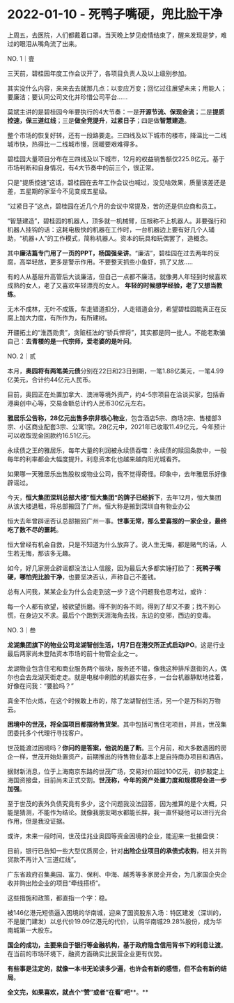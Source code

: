 # 2022-01-10 - 死鸭子嘴硬，兜比脸干净

上周五，去医院，人们都戴着口罩。当天晚上梦见疫情结束了，醒来发现是梦，难过的眼泪从嘴角流了出来。

NO. 1｜壹

三天前，碧桂园年度工作会议开了，各项目负责人及以上级别参加。

其实没什么内容，来来去去就那几点：以变应万变；回忆过往展望未来；用能人；要廉洁；要认同公司文化并珍惜公司平台......

莫斌主讲的是碧桂园今年要执行的4大节奏：一是**开源节流、保现金流**；二是**提质控速，保三道红线**；三是**做全竞提升**，**过紧日子**；四是做**智慧建造**。

整个市场的恢复好转，还有一段路要走。三四线及以下城市的楼市，降温比一二线城市快，热得比一二线城市慢，回暖要艰难得多。

碧桂园大量项目分布在三四线及以下城市，12月的权益销售额仅225.8亿元。基于市场判断和自身情况，有4大节奏中的前三个，很正常。

只是“提质控速”这话，碧桂园在去年工作会议也喊过，没见啥效果，质量该差还是差，五星期的家至今不见变成五星级。

“过紧日子”这点，碧桂园在近几个月的会议中常提及，苦的还是供应商和员工。

“智慧建造”，碧桂园的机器人，顶多就一机械臂，压根称不上机器人。非要强行和机器人挂钩的话：这耗电极快的机器在工作时，一台机器边上要有好几个人辅助，“机器+人”的工作模式，简称机器人。资本的玩具和玩偶罢了，造概念。

其中**廉洁篇专门用了一页的PPT，杨国强亲讲**。“廉洁”，碧桂园在过去两年的反腐，高举轻放，更多是警示作用。不要整天抓些小鱼虾，抓了又放.....

有的人从基层升高管后大谈廉洁，但自己一点都不廉洁。就像男人年轻到时候喜欢成熟的女人，老了又喜欢年轻漂亮的女人。 **年轻的时候想学经验，老了又想当教练**。

无木不成林，无叶不成簇，车走错道扣分，人走错道会分，希望碧桂园能真正在反腐上加大力度，有所作为，有所建树。

开疆拓土的“淮西勋贵”，贪赃枉法的“骄兵悍将”，其实都是同一批人。不能老欺骗自己：**去青楼的是一代宗师，爱老婆的是叶问**。

NO. 2｜贰

本月，**奥园将有两笔美元债**分别在22日和23日到期，一笔1.88亿美元，一笔4.99亿美元，合计约44亿元人民币。

目前，奥园正在处置加拿大、澳洲等境外资产，约4-5宗项目在洽谈买家，包括香港奥创中心等，交易金额总计约人民币30亿元左右。

**雅居乐公告称，28亿元出售多宗非核心物业**，包含酒店5宗、商场2宗、售楼部3宗、小区商业配套3宗、公寓1宗。28亿元中，2021年已收取11.49亿元，今年预计可以收取现金回款约16.51亿元。

永续债之王的雅居乐，每年大量的利润被永续债吞噬：永续债的赎回条款中，一般每年的利率都会大幅度提升。利息资本化也越来越向阳光城看齐。

如果哪一天雅居乐出售股权或物业公司，我不觉得奇怪。印象中，去年雅居乐好像辟谣过。

今天，**恒大集团深圳总部大楼”恒大集团“的牌子已经拆下**，去年12月，恒大集团从该大楼退租，将总部搬回了广州。恒大称是搬到深圳自有物业办公

恒大去年曾辟谣否认总部搬回广州一事。**世事无常，那么爱喜报的一家企业，最终吃了数不尽的噩耗**。

恒大曾经有机会自救，只是不知道为什么放弃了。说人生无悔，都是赌气的话，人生若无悔，那该多无趣。

如今，好几家房企辟谣都没法让人信服，因为最后大多都实锤打脸了：**死鸭子嘴硬，哪怕兜比脸干净**，也要坚决否认，声称自己不差钱。

总有人问我，某某企业为什么会走到这一步？这个问题我也思考过，或许：

每一个人都有欲望，被欲望折磨。得不到的各不同，得到了却又不要；找不到心慌，在身边又不求。最后个个跑到天涯海角去找，东边的变邪，西边的变毒。

NO. 3｜叁

**龙湖集团旗下的物业公司龙湖智创生活，1月7日在港交所正式启动IPO**。这是行业最后两家尚未登陆资本市场的前十物管企业之一。

龙湖物业包含住宅和商业服务两个板块，服务还不错，像我这种排斥逛街的人，偶尔也会去龙湖天街走走。就是电梯中刷脸的机器实在多，一台台机器静默地挂着，好像在问我：“要脸吗？”

真金不怕火炼，在这个时候敢上市的，除了龙湖智创生活，另一个是万科的万物云。

**困境中的世茂，将全国项目都摆待售货架**。其中包括可售住宅项目，并且，世茂集团委托多个代理行寻找客户。

世茂能渡过困境吗？**你问的是答案，他说的是了断**。三个月前，和大多数遇困的房企一样，世茂开始处置资产，前期推出的待售物业基本上是自持商办项目和酒店。

据财新消息，位于上海南京东路的世茂广场，交易对价超过100亿元，初步敲定上海国资接盘，目前尚未正式交割。**世茂称，今年的资产处置力度和规模将会进一步加强**。

至于世茂的表外负债究竟有多少，这个问题我没法回答，因为推算的是个大概，只能是猜测，不能作为结论。就像我朋友喝水都能长胖，我一直怀疑他可以进行光合作用，但是我没证据。

或许，未来一段时间，世茂佳兆业奥园等资金困境的企业，能迎来一批接盘侠：

目前，银行已告知一些大型优质房企，针对**出险企业项目的承债式收购**，相关并购贷款不再计入“三道红线”。

广东省政府召集奥园、富力、保利、中海、越秀等多家房企开会，为几家国企央企收并购出险企业的项目“牵线搭桥”。

这些措施和政策，都直指一个字：稳。

被146亿港元短债逼入困境的华南城，迎来了国资股东入场：特区建发（深圳的，不是厦门建发）以总代价19.09亿港元的代价，认购华南城29.28%股份，成为华南城第一大股东。

**国企的成功，主要来自于银行等金融机构，基于政府隐含信用背书下的利息让渡**。在当前的市场环境下，融资方面确实比民营企业更有优势。

**有些事是注定的，就像一本书无论读多少遍，也许会有新的感悟，但不会有新的结局**。

**全文完，如果喜欢，就点个“赞”或者“在看”吧****。**